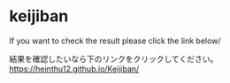 # keijiban

If you want to check the result please click the link below/

結果を確認したいなら下のリンクをクリックしてください。  https://heinthu12.github.io/Keijiban/
